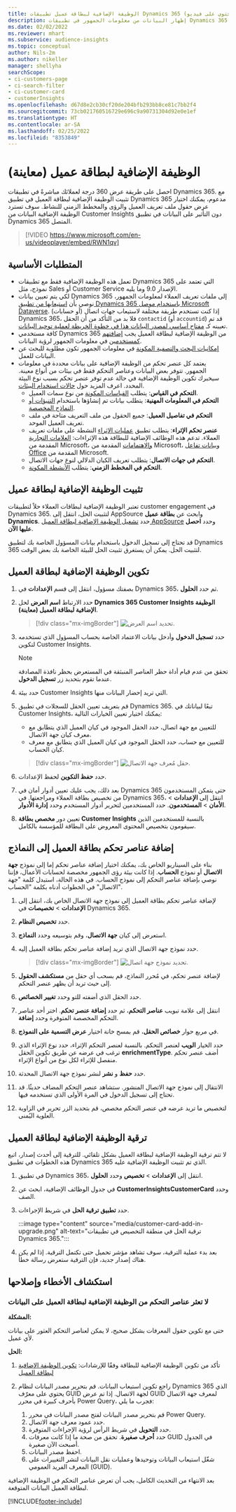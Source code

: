 ```yaml
---
title: الوظيفة الإضافية لبطاقة عميل تطبيقات Dynamics 365 (يحتوي على فيديو)
description: إظهار البيانات من معلومات الجمهور في تطبيقات Dynamics 365 باستخدام هذه الوظيفة الإضافية.
ms.date: 02/02/2022
ms.reviewer: mhart
ms.subservice: audience-insights
ms.topic: conceptual
author: Nils-2m
ms.author: nikeller
manager: shellyha
searchScope:
- ci-customers-page
- ci-search-filter
- ci-customer-card
- customerInsights
ms.openlocfilehash: d67d8e2cb30cf20de204bfb293bb8ce81c7bb2f4
ms.sourcegitcommit: 73cb021760516729e696c9a90731304d92e0e1ef
ms.translationtype: HT
ms.contentlocale: ar-SA
ms.lasthandoff: 02/25/2022
ms.locfileid: "8353849"
---
```

# <a name="customer-card-add-in-preview"></a>الوظيفة الإضافية لبطاقة عميل (معاينة)



احصل على طريقة عرض 360 درجة لعملائك مباشرةً في تطبيقات Dynamics 365. مع تثبيت الوظيفة الإضافية لبطاقة العميل في تطبيق Dynamics 365 مدعوم، يمكنك اختيار عرض حقول ملف تعريف العميل والرؤى والمخطط الزمني للنشاط. سوف تسترد الوظيفة الإضافية البيانات من Customer Insights دون التأثير على البيانات في تطبيق Dynamics 365 المتصل.

> [!VIDEO https://www.microsoft.com/en-us/videoplayer/embed/RWN1qv]

## <a name="prerequisites"></a>المتطلبات الأساسية

- تعمل هذه الوظيفة الإضافية فقط مع تطبيقات Dynamics 365 التي تعتمد على نموذج، مثل Sales أو Customer Service الإصدار 9.0 وما يليه.
- لكي يتم تعيين بيانات Dynamics 365 إلى ملفات تعريف العملاء لمعلومات الجمهور، نوصي بأن [استيعابها من تطبيق Dynamics 365 باستخدام موصل Microsoft Dataverse](connect-power-query.md). إذا كنت تستخدم طريقة مختلفة لاستيعاب جهات اتصال (أو حسابات) Dynamics 365، فلا بد من التأكد من أن الحقل `contactid` (أو `accountid`) قد تم تعيينه كـ [مفتاح أساسي لمصدر البيانات هذا في خطوة الخريطة لعملية توحيد البيانات](map-entities.md#select-primary-key-and-semantic-type-for-attributes). 
- كافة مستخدمي Dynamics 365 من الوظيفة الإضافية لبطاقة العميل يجب [إضافتهم كمستخدمين](permissions.md) في معلومات الجمهور لرؤية البيانات.
- [إمكانيات البحث والتصفية المكونة](search-filter-index.md) في معلومات الجمهور تكون مطلوبة للبحث عن البيانات للعمل.
- يعتمد كل عنصر تحكم من الوظيفة الإضافية على بيانات محددة في معلومات الجمهور. تتوفر بعض البيانات وعناصر التحكم فقط في بيئات من أنواع معينة. سيخبرك تكوين الوظيفة الإضافية في حالة عدم توفر عنصر تحكم بسبب نوع البيئة المحدد. اعرف المزيد حول [حالات استخدام البيئات](work-with-business-accounts.md).
  - **التحكم في القياس**: يتطلب [القياسات المكونة](measures.md) من نوع سمات العميل.
  - **التحكم في المعلومات المهنية**: يتطلب بيانات تم إنشاؤها باستخدام [التنبؤات أو النماذج المخصصة](predictions-overview.md).
  - **التحكم في تفاصيل العميل**: جميع الحقول من ملف التعريف متاحة في ملف تعريف العميل الموحد.
  - **عنصر تحكم الإثراء**: يتطلب تطبيق [عمليات الإثراء](enrichment-hub.md) النشطة على ملفات تعريف العملاء. تدعم هذه الوظائف الإضافية للبطاقة هذه الإثراءات: [العلامات التجارية](enrichment-microsoft.md) المقدمة من Microsoft، [والاهتمامات](enrichment-microsoft.md) المقدمة من Microsoft، و[بيانات تفاعل Office](enrichment-office.md) المقدمة من Microsoft.
  - **التحكم في جهات الاتصال**: يتطلب تعريف الكيان الدلالي لنوع جهات الاتصال.
  - **التحكم في المخطط الزمني**: يتطلب [الأنشطة المكونة](activities.md).

## <a name="install-the-customer-card-add-in"></a>تثبيت الوظيفة الإضافية لبطاقة عميل

تعتبر الوظيفة الإضافية لبطاقات العملاء حلاً لتطبيقات customer engagement في Dynamics 365. لتثبيت الحل، انتقل إلى AppSource وابحث عن **بطاقة عميل Dynamics**. حدد [تشغيل الوظيفة الإضافية لبطاقة العميل AppSource](https://appsource.microsoft.com/product/dynamics-365/mscrm.dynamics_365_customer_insights_customer_card_addin?tab=Overview) وحدد **احصل عليها الآن**.

قد تحتاج إلى تسجيل الدخول باستخدام بيانات المسؤول الخاصة بك لتطبيق Dynamics 365 لتثبيت الحل. يمكن أن يستغرق تثبيت الحل للبيئة الخاصة بك بعض الوقت.

## <a name="configure-the-customer-card-add-in"></a>تكوين الوظيفة الإضافية لبطاقة العميل

1. بصفتك مسؤول، انتقل إلى قسم **الإعدادات** في Dynamics 365، ثم حدد **الحلول**.

1. حدد الارتباط **اسم العرض** لحل **Dynamics 365 Customer Insights الوظيفة الإضافية لبطاقة العميل (معاينة)**.

   > [!div class="mx-imgBorder"]
   > ![تحديد اسم العرض.](media/select-display-name.png "تحديد اسم العرض.")

1. حدد **تسجيل الدخول** وأدخل بيانات الاعتماد الخاصة بحساب المسؤول الذي تستخدمه لتكوين Customer Insights.

   > [!NOTE]
   > تحقق من عدم قيام أداة حظر العناصر المنبثقة في المستعرض بحظر نافذة المصادقة عندما تقوم بتحديد زر **تسجيل الدخول**.

1. حدد بيئة Customer Insights التي تريد إحضار البيانات منها.

1. قم بتعريف تعيين الحقل للسجلات في تطبيق Dynamics 365. تبعًا لبياناتك في Customer Insights، يمكنك اختيار تعيين الخيارات التالية:
   - للتعيين مع جهة اتصال، حدد الحقل الموجود في كيان العميل الذي يتطابق مع معرف كيان جهة الاتصال.
   - للتعيين مع حساب، حدد الحقل الموجود في كيان العميل الذي يتطابق مع معرف كيان الحساب.

   > [!div class="mx-imgBorder"]
   > ![حقل مُعرف جهة الاتصال.](media/contact-id-field.png "حقل مُعرف جهة الاتصال.")

1. حدد **حفظ التكوين** لحفظ الإعدادات.

1. بعد ذلك، يجب عليك تعيين أدوار أمان في Dynamics 365 حتى يتمكن المستخدمون من تخصيص بطاقة العملاء ومراجعتها. في Dynamics 365، انتقل إلى **الإعدادات** > **الأمان** > **المستخدمون**. حدد المستخدمين لتحرير أدوار المستخدم وحدد **إدارة الأدوار**.

1. تعيين دور **مخصص بطاقة Customer Insights** بالنسبة للمستخدمين الذين سيقومون بتخصيص المحتوى المعروض على البطاقة للمؤسسة بالكامل.

## <a name="add-customer-card-controls-to-forms"></a>إضافة عناصر تحكم بطاقة العميل إلى النماذج

بناء على السيناريو الخاص بك، يمكنك اختيار إضافة عناصر تحكم إما إلى نموذج **جهة الاتصال** أو نموذج **الحساب**. إذا كانت بيئة رؤى الجمهور مخصصة لحسابات الأعمال، فإننا نوصي بإضافة عناصر التحكم إلى نموذج الحساب. في هذه الحالة، استبدل كلمة "جهة الاتصال" في الخطوات أدناه بكلمة "الحساب".

1. لإضافة عناصر تحكم بطاقة العميل إلى نموذج جهة الاتصال الخاص بك، انتقل إلى **الإعدادات** > **تخصيصات** في Dynamics 365.

1. حدد **تخصيص النظام**.

1. استعرض إلى كيان **جهة الاتصال**، وقم بتوسيعه وحدد **النماذج**.

1. حدد نموذج جهة الاتصال الذي تريد إضافة عناصر تحكم بطاقة العميل إليه.

    > [!div class="mx-imgBorder"]
    > ![تحديد نموذج جهة اتصال.](media/contact-active-forms.png "تحديد نموذج جهة اتصال.")

1. لإضافة عنصر تحكم، في مُحرر النماذج، قم بسحب أي حقل من **مستكشف الحقول** إلى حيث تريد أن يظهر عنصر التحكم.

1. حدد الحقل الذي أضفته للتو وحدد **تغيير الخصائص**.

1. انتقل إلى علامة تبويب **عناصر التحكم**، ثم حدد **إضافة عنصر تحكم**. اختر أحد عناصر التحكم المخصصة المتوفرة وحدد **إضافة**.

1. في مربع حوار **خصائص الحقل**، قم بمسح خانة اختيار **‏‫عرض التسمية على النموذج‬**. 

1. حدد الخيار **الويب** لعنصر التحكم. بالنسبة لعنصر التحكم الإثراء، حدد نوع الإثراء الذي ترغب في عرضه عن طريق تكوين الحقل **enrichmentType**. أضف عنصر تحكم منفصل للإثراء لكل نوع من أنواع الإثراء‬.

1. حدد **حفظ** و **نشر** لنشر نموذج جهة الاتصال المحدثة.

1. الانتقال إلى نموذج جهة الاتصال المنشور. ستشاهد عنصر التحكم المضاف حديثًا. قد تحتاج إلى تسجيل الدخول في المرة الأولى الذي تستخدمه فيها.

1. لتخصيص ما تريد عرضه في عنصر التحكم مخصص، قم بتحديد الزر تحرير في الزاوية العلوية اليُمنى.

## <a name="upgrade-customer-card-add-in"></a>ترقية الوظيفة الإضافية لبطاقة العميل

لا تتم ترقية الوظيفة الإضافية لبطاقة العميل بشكل تلقائي. للترقية إلى أحدث إصدار، اتبع هذه الخطوات في تطبيق Dynamics 365 الذي تم تثبيت الوظيفة الإضافية عليه.

1. في تطبيق Dynamics 365، انتقل إلى **الإعدادات** > **تخصيص** وحدد **الحلول**.

1. في جدول الوظائف الإضافية، ابحث عن **CustomerInsightsCustomerCard** وحدد الصف.

1. حدد **تطبيق ترقية الحل** في شريط الإجراءات.

   :::image type="content" source="media/customer-card-add-in-upgrade.png" alt-text="ترقية الحل في منطقة التخصيص في تطبيقات Dynamics 365.":::

1. بعد بدء عملية الترقية، سوف تشاهد مؤشر تحميل حتى تكتمل الترقية. إذا لم يكن هناك إصدار جديد، فإن الترقية ستعرض رسالة خطأ.

## <a name="troubleshooting"></a>استكشاف الأخطاء وإصلاحها

### <a name="controls-from-customer-card-add-in-dont-find-data"></a>لا تعثر عناصر التحكم من الوظيفة الإضافية لبطاقة العميل على البيانات

**المشكلة:**

حتى مع تكوين حقول المعرفات بشكل صحيح، لا يمكن لعناصر التحكم العثور على بيانات لأي عميل.  

**الحل:**

1. تأكد من تكوين الوظيفة الإضافية للبطاقة وفقًا للإرشادات: [تكوين الوظيفة الإضافية لبطاقة العميل](#configure-the-customer-card-add-in) 

1. راجع تكوين استيعاب البيانات. قم بتحرير مصدر البيانات لنظام Dynamics 365 الذي يحتوي على معرّف GUID لجهة الاتصال. إذا تم عرض GUID لمعرف جهة الاتصال بأحرف كبيرة في محرر Power Query، فجرب ما يلي: 
    1. قم بتحرير مصدر البيانات لفتح مصدر البيانات في محرر Power Query.
    1. حدد عمود معرف جهة الاتصال.
    1. حدد **التحويل** في شريط الرأس لرؤية الإجراءات المتوفرة.
    1. حدد **أحرف صغيرة**. تحقق من صحة ما إذا كانت معرفات GUID في الجدول أصبحت الآن صغيرة.
    1. احفظ مصدر البيانات.
    1. شغّل استيعاب البيانات وتوحيدها وعمليات نقل البيانات لنشر التغييرات على المعرف الفريد العمومي (GUID). 

بعد الانتهاء من التحديث الكامل، يجب أن تعرض عناصر التحكم في الوظيفة الإضافية لبطاقة العميل البيانات المتوقعة. 

[!INCLUDE[footer-include](../includes/footer-banner.md)]
